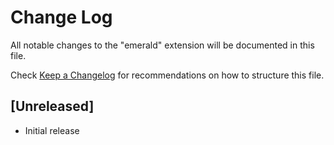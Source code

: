 # Change Log
All notable changes to the "emerald" extension will be documented in this file.

Check [Keep a Changelog](http://keepachangelog.com/) for recommendations on how to structure this file.

## [Unreleased]
- Initial release

